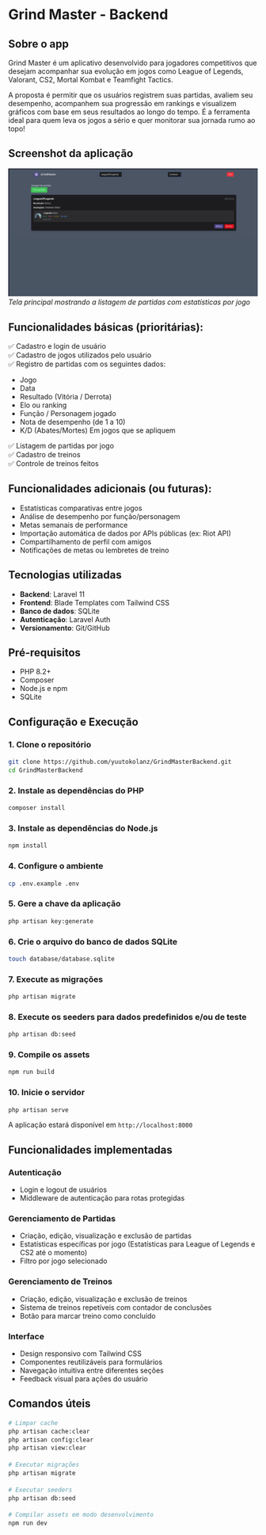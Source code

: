 # Grind Master - Backend

## Sobre o app

Grind Master é um aplicativo desenvolvido para jogadores competitivos que desejam acompanhar sua evolução em jogos como League of Legends, Valorant, CS2, Mortal Kombat e Teamfight Tactics.

A proposta é permitir que os usuários registrem suas partidas, avaliem seu desempenho, acompanhem sua progressão em rankings e visualizem gráficos com base em seus resultados ao longo do tempo. É a ferramenta ideal para quem leva os jogos a sério e quer monitorar sua jornada rumo ao topo!

## Screenshot da aplicação

![Grind Master - Tela principal](./docs/screenshot.png)
_Tela principal mostrando a listagem de partidas com estatísticas por jogo_


## Funcionalidades básicas (prioritárias):

✅ Cadastro e login de usuário  
✅ Cadastro de jogos utilizados pelo usuário  
✅ Registro de partidas com os seguintes dados:

-   Jogo
-   Data
-   Resultado (Vitória / Derrota)
-   Elo ou ranking
-   Função / Personagem jogado
-   Nota de desempenho (de 1 a 10)
-   K/D (Abates/Mortes) Em jogos que se apliquem

✅ Listagem de partidas por jogo  
✅ Cadastro de treinos  
✅ Controle de treinos feitos  

## Funcionalidades adicionais (ou futuras):

-   Estatísticas comparativas entre jogos
-   Análise de desempenho por função/personagem
-   Metas semanais de performance
-   Importação automática de dados por APIs públicas (ex: Riot API)
-   Compartilhamento de perfil com amigos
-   Notificações de metas ou lembretes de treino

## Tecnologias utilizadas

-   **Backend**: Laravel 11
-   **Frontend**: Blade Templates com Tailwind CSS
-   **Banco de dados**: SQLite
-   **Autenticação**: Laravel Auth
-   **Versionamento**: Git/GitHub

## Pré-requisitos

-   PHP 8.2+
-   Composer
-   Node.js e npm
-   SQLite

## Configuração e Execução

### 1. Clone o repositório

```bash
git clone https://github.com/yuutokolanz/GrindMasterBackend.git
cd GrindMasterBackend
```

### 2. Instale as dependências do PHP

```bash
composer install
```

### 3. Instale as dependências do Node.js

```bash
npm install
```

### 4. Configure o ambiente

```bash
cp .env.example .env
```

### 5. Gere a chave da aplicação

```bash
php artisan key:generate
```

### 6. Crie o arquivo do banco de dados SQLite
```bash
touch database/database.sqlite
```

### 7. Execute as migrações

```bash
php artisan migrate
```

### 8. Execute os seeders para dados predefinidos e/ou de teste

```bash
php artisan db:seed
```

### 9. Compile os assets

```bash
npm run build
```

### 10. Inicie o servidor

```bash
php artisan serve
```

A aplicação estará disponível em `http://localhost:8000`


## Funcionalidades implementadas

### Autenticação

-   Login e logout de usuários
-   Middleware de autenticação para rotas protegidas

### Gerenciamento de Partidas

-   Criação, edição, visualização e exclusão de partidas
-   Estatísticas específicas por jogo (Estatísticas para League of Legends e CS2 até o momento)
-   Filtro por jogo selecionado

### Gerenciamento de Treinos

-   Criação, edição, visualização e exclusão de treinos
-   Sistema de treinos repetíveis com contador de conclusões
-   Botão para marcar treino como concluído

### Interface

-   Design responsivo com Tailwind CSS
-   Componentes reutilizáveis para formulários
-   Navegação intuitiva entre diferentes seções
-   Feedback visual para ações do usuário

## Comandos úteis

```bash
# Limpar cache
php artisan cache:clear
php artisan config:clear
php artisan view:clear

# Executar migrações
php artisan migrate

# Executar seeders
php artisan db:seed

# Compilar assets em modo desenvolvimento
npm run dev